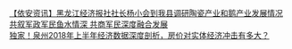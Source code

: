   
[【依安资讯】黑龙江经济报社社长杨小会到我县调研陶瓷产业和鹅产业发展情况](http://www.dianyue.me/archives/246/1yikicd4v8qr7zys/)  
[共叙军政军民鱼水情深 共商军民深度融合发展](http://www.dianyue.me/archives/803/jh0hoqds4chasttr/)  
[独家！泉州2018年上半年经济数据深度剖析，房价对实体经济冲击有多大？](http://www.dianyue.me/archives/927/5imp50e3c47kjptn/)